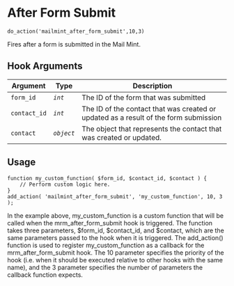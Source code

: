 # After Form Submit

<Badge type="tip" vertical="top" text="Mail Mint Core" /> <Badge type="warning" vertical="top" text="Basic" />

```do_action('mailmint_after_form_submit',10,3)```

Fires after a form is submitted in the Mail Mint.


## Hook Arguments

| Argument   | Type        | Description                            |
|------------|-------------|----------------------------------------|
| `form_id`  | _`int`_     | The ID of the form that was submitted  |
| `contact_id`| _`int`_     | The ID of the contact that was created or updated as a result of the form submission  |
| `contact` | _`object`_     | The object that represents the contact that was created or updated.|


## Usage

```
function my_custom_function( $form_id, $contact_id, $contact ) {
    // Perform custom logic here.
}
add_action( 'mailmint_after_form_submit', 'my_custom_function', 10, 3 );
```

In the example above, my_custom_function is a custom function that will be called when the mrm_after_form_submit hook is triggered. The function takes three parameters, $form_id, $contact_id, and $contact, which are the same parameters passed to the hook when it is triggered.
The add_action() function is used to register my_custom_function as a callback for the mrm_after_form_submit hook. The 10 parameter specifies the priority of the hook (i.e. when it should be executed relative to other hooks with the same name), and the 3 parameter specifies the number of parameters the callback function expects.
